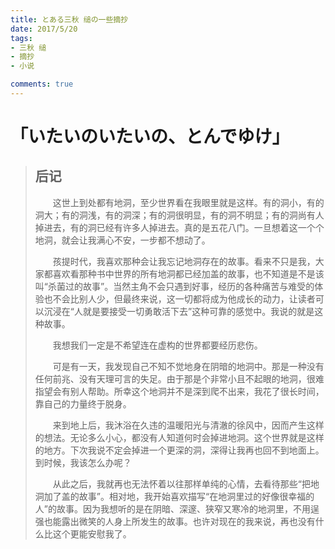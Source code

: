 ```yaml
---
title: とある三秋 缒の一些摘抄
date: 2017/5/20
tags: 
- 三秋 缒
- 摘抄
- 小说

comments: true
---
```

# 「いたいのいたいの、とんでゆけ」 #
>## 后记 ##
>
>&emsp;&emsp;这世上到处都有地洞，至少世界看在我眼里就是这样。有的洞小，有的洞大；有的洞浅，有的洞深；有的洞很明显，有的洞不明显；有的洞尚有人掉进去，有的洞已经有许多人掉进去。真的是五花八门。一旦想着这一个个地洞，就会让我满心不安，一步都不想动了。
>
>&emsp;&emsp;孩提时代，我喜欢那种会让我忘记地洞存在的故事。看来不只是我，大家都喜欢看那种书中世界的所有地洞都已经加盖的故事，也不知道是不是该叫“杀菌过的故事”。当然主角不会只遇到好事，经历的各种痛苦与难受的体验也不会比别人少，但最终来说，这一切都将成为他成长的动力，让读者可以沉浸在“人就是要接受一切勇敢活下去”这种可靠的感觉中。我说的就是这种故事。
>
>&emsp;&emsp;我想我们一定是不希望连在虚构的世界都要经历悲伤。
>   
>&emsp;&emsp;可是有一天，我发现自己不知不觉地身在阴暗的地洞中。那是一种没有任何前兆、没有天理可言的失足。由于那是个非常小且不起眼的地洞，很难指望会有别人帮助。所幸这个地洞并不是深到爬不出来，我花了很长时间，靠自己的力量终于脱身。
>
>&emsp;&emsp;来到地上后，我沐浴在久违的温暖阳光与清澈的徐风中，因而产生这样的想法。无论多么小心，都没有人知道何时会掉进地洞。这个世界就是这样的地方。下次我说不定会掉进一个更深的洞，深得让我再也回不到地面上。到时候，我该怎么办呢？
>
>&emsp;&emsp;从此之后，我就再也无法怀着以往那样单纯的心情，去看待那些“把地洞加了盖的故事”。相对地，我开始喜欢描写“在地洞里过的好像很幸福的人”的故事。因为我想听的是在阴暗、深邃、狭窄又寒冷的地洞里，不用逞强也能露出微笑的人身上所发生的故事。也许对现在的我来说，再也没有什么比这个更能安慰我了。

